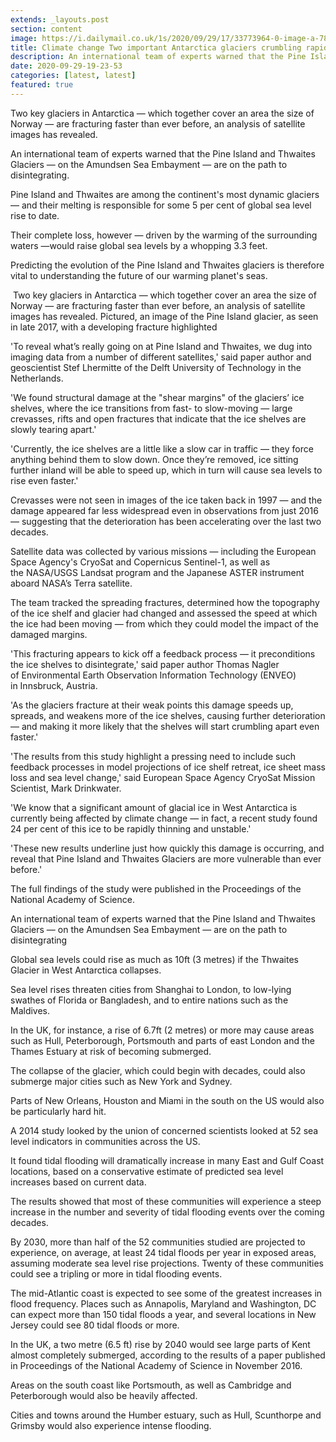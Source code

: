 ```yaml
---
extends: _layouts.post
section: content
image: https://i.dailymail.co.uk/1s/2020/09/29/17/33773964-0-image-a-78_1601396607683.jpg 
title: Climate change Two important Antarctica glaciers crumbling rapidly 
description: An international team of experts warned that the Pine Island and Thwaites Glaciers - on the Amundsen Sea Embayment - are on the path to disintegrating. 
date: 2020-09-29-19-23-53 
categories: [latest, latest] 
featured: true 
--- 
```

Two key glaciers in Antarctica — which together cover an area the size of Norway — are fracturing faster than ever before, an analysis of satellite images has revealed.

An international team of experts warned that the Pine Island and Thwaites Glaciers — on the Amundsen Sea Embayment — are on the path to disintegrating.

Pine Island and Thwaites are among the continent's most dynamic glaciers — and their melting is responsible for some 5 per cent of global sea level rise to date.

Their complete loss, however — driven by the warming of the surrounding waters —would raise global sea levels by a whopping 3.3 feet. 

Predicting the evolution of the Pine Island and Thwaites glaciers is therefore vital to understanding the future of our warming planet's seas. 

 Two key glaciers in Antarctica — which together cover an area the size of Norway — are fracturing faster than ever before, an analysis of satellite images has revealed. Pictured, an image of the Pine Island glacier, as seen in late 2017, with a developing fracture highlighted

'To reveal what’s really going on at Pine Island and Thwaites, we dug into imaging data from a number of different satellites,' said paper author and geoscientist Stef Lhermitte of the Delft University of Technology in the Netherlands.

'We found structural damage at the "shear margins" of the glaciers’ ice shelves, where the ice transitions from fast- to slow-moving — large crevasses, rifts and open fractures that indicate that the ice shelves are slowly tearing apart.'

'Currently, the ice shelves are a little like a slow car in traffic — they force anything behind them to slow down. Once they’re removed, ice sitting further inland will be able to speed up, which in turn will cause sea levels to rise even faster.'

Crevasses were not seen in images of the ice taken back in 1997 — and the damage appeared far less widespread even in observations from just 2016 — suggesting that the deterioration has been accelerating over the last two decades.

Satellite data was collected by various missions — including the European Space Agency's CryoSat and Copernicus Sentinel-1, as well as the NASA/USGS Landsat program and the Japanese ASTER instrument aboard NASA’s Terra satellite.

The team tracked the spreading fractures, determined how the topography of the ice shelf and glacier had changed and assessed the speed at which the ice had been moving — from which they could model the impact of the damaged margins.

'This fracturing appears to kick off a feedback process — it preconditions the ice shelves to disintegrate,' said paper author Thomas Nagler of Environmental Earth Observation Information Technology (ENVEO) in Innsbruck, Austria.

'As the glaciers fracture at their weak points this damage speeds up, spreads, and weakens more of the ice shelves, causing further deterioration — and making it more likely that the shelves will start crumbling apart even faster.'

'The results from this study highlight a pressing need to include such feedback processes in model projections of ice shelf retreat, ice sheet mass loss and sea level change,' said European Space Agency CryoSat Mission Scientist, Mark Drinkwater.

'We know that a significant amount of glacial ice in West Antarctica is currently being affected by climate change — in fact, a recent study found 24 per cent of this ice to be rapidly thinning and unstable.'

'These new results underline just how quickly this damage is occurring, and reveal that Pine Island and Thwaites Glaciers are more vulnerable than ever before.'

The full findings of the study were published in the Proceedings of the National Academy of Science. 

An international team of experts warned that the Pine Island and Thwaites Glaciers — on the Amundsen Sea Embayment — are on the path to disintegrating

Global sea levels could rise as much as 10ft (3 metres) if the Thwaites Glacier in West Antarctica collapses. 

Sea level rises threaten cities from Shanghai to London, to low-lying swathes of Florida or Bangladesh, and to entire nations such as the Maldives. 

In the UK, for instance, a rise of 6.7ft (2 metres) or more may cause areas such as Hull, Peterborough, Portsmouth and parts of east London and the Thames Estuary at risk of becoming submerged.

The collapse of the glacier, which could begin with decades, could also submerge major cities such as New York and Sydney.

Parts of New Orleans, Houston and Miami in the south on the US would also be particularly hard hit.

A 2014 study looked by the union of concerned scientists looked at 52 sea level indicators in communities across the US.

It found tidal flooding will dramatically increase in many East and Gulf Coast locations, based on a conservative estimate of predicted sea level increases based on current data.

The results showed that most of these communities will experience a steep increase in the number and severity of tidal flooding events over the coming decades.

By 2030, more than half of the 52 communities studied are projected to experience, on average, at least 24 tidal floods per year in exposed areas, assuming moderate sea level rise projections. Twenty of these communities could see a tripling or more in tidal flooding events.

The mid-Atlantic coast is expected to see some of the greatest increases in flood frequency. Places such as Annapolis, Maryland and Washington, DC can expect more than 150 tidal floods a year, and several locations in New Jersey could see 80 tidal floods or more.

In the UK, a two metre (6.5 ft) rise by 2040 would see large parts of Kent almost completely submerged, according to the results of a paper published in Proceedings of the National Academy of Science in November 2016.

Areas on the south coast like Portsmouth, as well as Cambridge and Peterborough would also be heavily affected.

Cities and towns around the Humber estuary, such as Hull, Scunthorpe and Grimsby would also experience intense flooding. 

